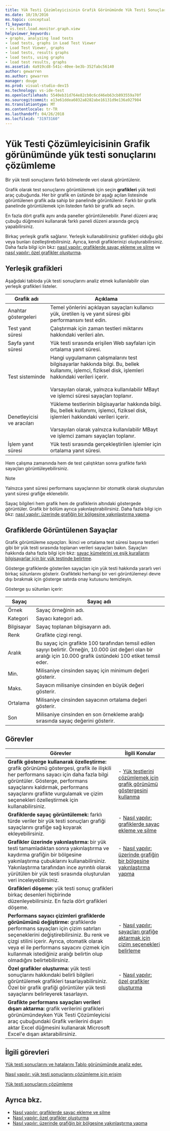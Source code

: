 ```yaml
---
title: Yük Testi Çözümleyicisinin Grafik Görünümünde Yük Testi Sonuçlarını Çözümleme
ms.date: 10/19/2016
ms.topic: conceptual
f1_keywords:
- vs.test.load.monitor.graph.view
helpviewer_keywords:
- graphs, analyzing load tests
- load tests, graphs in Load Test Viewer
- Load Test Viewer, graphs
- load tests, results graphs
- load tests, using graphs
- load test results, graphs
ms.assetid: 4a919cd8-541c-40ee-be3b-352fabc56140
author: gewarren
ms.author: gewarren
manager: douge
ms.prod: visual-studio-dev15
ms.technology: vs-ide-test
ms.openlocfilehash: 5540eb31d764e82cb0c6cd46eb63cb893559a70f
ms.sourcegitcommit: e13e61ddea6032a8282abe16131d9e136a927984
ms.translationtype: MT
ms.contentlocale: tr-TR
ms.lasthandoff: 04/26/2018
ms.locfileid: "31973160"
---
```

# <a name="analyze-load-test-results-in-the-graphs-view-of-the-load-test-analyzer"></a>Yük Testi Çözümleyicisinin Grafik görünümünde yük testi sonuçlarını çözümleme

Bir yük testi sonuçlarını farklı bölmelerde veri olarak görüntülenir.

Grafik olarak test sonuçlarını görüntülemek için seçin **grafikleri** yük testi araç çubuğunda. Her bir grafik en üstünde bir aşağı açılan listesinde görüntülenen grafik ada sahip bir panelinde görüntülenir. Farklı bir grafik panelinde görüntülemek için listeden farklı bir grafik adı seçin.

En fazla dört grafik aynı anda paneller görüntülenebilir. Panel düzeni araç çubuğu düğmesini kullanarak farklı paneli düzeni arasında geçiş yapabilirsiniz.

Birkaç yerleşik grafik sağlanır. Yerleşik kullanabilirsiniz grafikleri olduğu gibi veya bunları özelleştirebilirsiniz. Ayrıca, kendi grafiklerinizi oluşturabilirsiniz. Daha fazla bilgi için bkz: [nasıl yapılır: grafiklerde sayaç ekleme ve silme](../test/how-to-add-and-delete-counters-on-graphs-in-load-test-results.md) ve [nasıl yapılır: özel grafikler oluşturma](../test/how-to-create-custom-graphs-in-load-test-results.md).

## <a name="built-in-graphs"></a>Yerleşik grafikleri

Aşağıdaki tabloda yük testi sonuçlarını analiz etmek kullanılabilir olan yerleşik grafikleri listeler.

|Grafik adı|Açıklama|
|----------------|-----------------|
|Anahtar göstergeleri|Temel yönlerini açıklayan sayaçları kullanıcı yük, üretilen iş ve yanıt süresi gibi performansını test edin.|
|Test yanıt süresi|Çalıştırmak için zaman testleri miktarını hakkındaki verileri alın.|
|Sayfa yanıt süresi|Yük testi sırasında erişilen Web sayfaları için ortalama yanıt süresi.|
|Test sisteminde|Hangi uygulamanın çalışmalarını test bilgisayarlar hakkında bilgi. Bu, bellek kullanımı, işlemci, fiziksel disk, işlemleri hakkındaki verileri içerir.<br /><br /> Varsayılan olarak, yalnızca kullanılabilir MBayt ve işlemci süresi sayaçları toplanır.|
|Denetleyicisi ve aracıları|Yükleme testlerinin bilgisayarlar hakkında bilgi. Bu, bellek kullanımı, işlemci, fiziksel disk, işlemleri hakkındaki verileri içerir.<br /><br /> Varsayılan olarak yalnızca kullanılabilir MBayt ve işlemci zamanı sayaçları toplanır.|
|İşlem yanıt süresi|Yük testi sırasında gerçekleştirilen işlemler için ortalama yanıt süresi.|

 Hem çalışma zamanında hem de test çalıştıktan sonra grafikte farklı sayaçları görüntüleyebilirsiniz.

> [!NOTE]
> Yalnızca yanıt süresi performans sayaçlarının bir otomatik olarak oluşturulan yanıt süresi grafiğe eklenebilir.

 Sayaç bilgileri hem grafik hem de grafiklerin altındaki göstergede görüntüler. Grafik bir bölüm ayrıca yakınlaştırabilirsiniz. Daha fazla bilgi için bkz: [nasıl yapılır: üzerinde grafiğin bir bölgesine yakınlaştırma yapma](../test/how-to-zoom-in-on-a-region-of-the-graph-in-load-test-results.md).

## <a name="counters-displayed-in-graphs"></a>Grafiklerde Görüntülenen Sayaçlar

 Grafik görüntüleme *sayaçları*. İkinci ve ortalama test süresi başına testleri gibi bir yük testi sırasında toplanan verileri sayaçları bakın. Sayaçları hakkında daha fazla bilgi için bkz: [sayaç kümelerini ve eşik kurallarını bilgisayarlar için bir yük testinde belirtme](../test/specify-counter-sets-and-threshold-rules-for-load-testing.md).

 Gösterge grafiklerde gösterilen sayaçları için yük testi hakkında yararlı veri birkaç sütunlarını gösterir. Grafikteki herhangi bir veri görüntülemeyi devre dışı bırakmak için gösterge satırda onay kutusunu temizleyin.

 Gösterge şu sütunları içerir:

|Sayaç|Sayaç adı|
|-------------|-----------------------------|
|Örnek|Sayaç örneğinin adı.|
|Kategori|Sayacı kategori adı.|
|Bilgisayar|Sayaç toplanan bilgisayarın adı.|
|Renk|Grafikte çizgi rengi.|
|Aralık|Bu sayaç için grafikte 100 tarafından temsil edilen sayıyı belirtir. Örneğin, 10.000 üst değeri olan bir aralığı için 10.000 grafik üstündeki 100 etiket temsil eder.|
|Min.|Milisaniye cinsinden sayaç için minimum değeri gösterir.|
|Maks.|Sayacın milisaniye cinsinden en büyük değeri gösterir.|
|Ortalama|Milisaniye cinsinden sayacının ortalama değeri gösterir.|
|Son|Milisaniye cinsinden en son örnekleme aralığı sırasında sayaç değerini gösterir.|

## <a name="tasks"></a>Görevler

|Görevler|İlgili Konular|
|-----------|-----------------------|
|**Grafik gösterge kullanarak özelleştirme:** grafik görünümü göstergesi, grafik ile ilişkili her performans sayacı için daha fazla bilgi görüntüler. Gösterge, performans sayaçlarını kaldırmak, performans sayaçlarını grafikte vurgulamak ve çizim seçenekleri özelleştirmek için kullanabilirsiniz.|-   [Yük testlerini çözümlemek için grafik görünümü göstergesini kullanma](../test/use-the-graphs-view-legend-to-analyze-load-tests.md)|
|**Grafiklerde sayaç görüntülemek:** farklı türde veriler bir yük testi sonuçları grafiği sayaçlarını grafiğe sağ koyarak ekleyebilirsiniz.|-   [Nasıl yapılır: grafiklerde sayaç ekleme ve silme](../test/how-to-add-and-delete-counters-on-graphs-in-load-test-results.md)|
|**Grafikler üzerinde yakınlaştırma:** bir yük testi tamamladıktan sonra yakınlaştırma ve kaydırma grafiğin bir bölgesine yakınlaştırma çubuklarını kullanabilirsiniz. Yakınlaştırma tarafından ince ayrıntılı olarak yürütülen bir yük testi sırasında oluşturulan veri inceleyebilirsiniz.|-   [Nasıl yapılır: üzerinde grafiğin bir bölgesine yakınlaştırma yapma](../test/how-to-zoom-in-on-a-region-of-the-graph-in-load-test-results.md)|
|**Grafikleri döşeme:** yük testi sonuç grafikleri birkaç desenleri hiçbirinde düzenleyebilirsiniz. En fazla dört grafikleri döşeme.||
|**Performans sayacı çizimleri grafiklerde görünümünü değiştirme:** grafiklerde performans sayaçları için çizim satırları seçeneklerini değiştirebilirsiniz. Bu renk ve çizgi stilini içerir. Ayrıca, otomatik olarak veya el ile performans sayacını çizmek için kullanmak istediğiniz aralığı belirtin olup olmadığını belirtebilirsiniz.|-   [Nasıl yapılır: sayaçları grafiğe aktarmak için çizim seçenekleri belirleme](../test/how-to-specify-plot-options-for-graphing-counters.md)|
|**Özel grafikler oluşturma:** yük testi sonuçlarını hakkındaki belirli bilgileri görüntülemek grafikleri tasarlayabilirsiniz. Özel bir grafik grafiği görüntüler yük testi sayaçlarını belirleyerek tasarlayın.|-   [Nasıl yapılır: özel grafikler oluşturma](../test/how-to-create-custom-graphs-in-load-test-results.md)|
|**Grafikte performans sayaçları verileri dışarı aktarma:** grafik verilerini grafikleri görünümündeyken Yük Testi Çözümleyicisi araç çubuğundaki Grafik verilerini dışarı aktar Excel düğmesini kullanarak Microsoft Excel'e dışarı aktarabilirsiniz.||

## <a name="related-tasks"></a>İlgili görevleri

 [Yük testi sonuçlarını ve hatalarını Tablo görünümünde analiz eder.](../test/analyze-load-test-results-and-errors-in-the-tables-view.md)

 [Nasıl yapılır: yük testi sonuçlarını çözümleme için erişim](../test/how-to-access-load-test-results-for-analysis.md)

 [Yük testi sonuçlarını çözümleme](../test/analyze-load-test-results-using-the-load-test-analyzer.md)

## <a name="see-also"></a>Ayrıca bkz.

- [Nasıl yapılır: grafiklerde sayaç ekleme ve silme](../test/how-to-add-and-delete-counters-on-graphs-in-load-test-results.md)
- [Nasıl yapılır: özel grafikler oluşturma](../test/how-to-create-custom-graphs-in-load-test-results.md)
- [Nasıl yapılır: üzerinde grafiğin bir bölgesine yakınlaştırma yapma](../test/how-to-zoom-in-on-a-region-of-the-graph-in-load-test-results.md)
